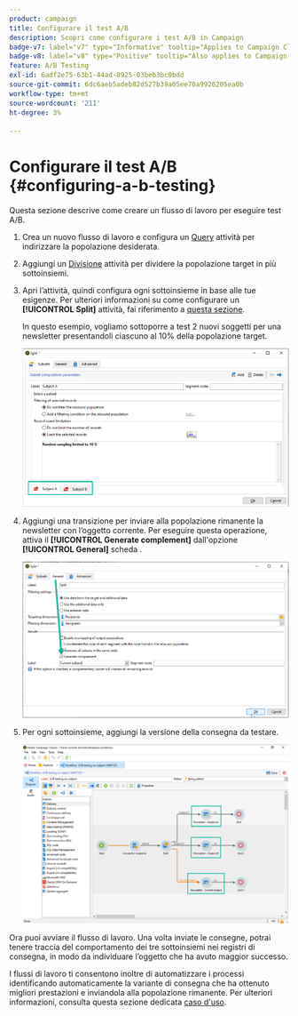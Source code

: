 ```yaml
---
product: campaign
title: Configurare il test A/B
description: Scopri come configurare i test A/B in Campaign
badge-v7: label="v7" type="Informative" tooltip="Applies to Campaign Classic v7"
badge-v8: label="v8" type="Positive" tooltip="Also applies to Campaign v8"
feature: A/B Testing
exl-id: 6adf2e75-63b1-44ad-8925-03beb3bc0bdd
source-git-commit: 6dc6aeb5adeb82d527b39a05ee70a9926205ea0b
workflow-type: tm+mt
source-wordcount: '211'
ht-degree: 3%

---
```


# Configurare il test A/B {#configuring-a-b-testing}



Questa sezione descrive come creare un flusso di lavoro per eseguire test A/B.

1. Crea un nuovo flusso di lavoro e configura un [Query](../../workflow/using/query.md) attività per indirizzare la popolazione desiderata.

1. Aggiungi un [Divisione](../../workflow/using/split.md) attività per dividere la popolazione target in più sottoinsiemi.

1. Apri l’attività, quindi configura ogni sottoinsieme in base alle tue esigenze. Per ulteriori informazioni su come configurare un **[!UICONTROL Split]** attività, fai riferimento a [questa sezione](../../workflow/using/split.md).

   In questo esempio, vogliamo sottoporre a test 2 nuovi soggetti per una newsletter presentandoli ciascuno al 10% della popolazione target.

   ![](assets/ab-testing-split.png)

1. Aggiungi una transizione per inviare alla popolazione rimanente la newsletter con l’oggetto corrente. Per eseguire questa operazione, attiva il **[!UICONTROL Generate complement]** dall&#39;opzione **[!UICONTROL General]** scheda .

   ![](assets/ab-testing-complement.png)

1. Per ogni sottoinsieme, aggiungi la versione della consegna da testare.

   ![](assets/ab-testing-delivery.png)

Ora puoi avviare il flusso di lavoro. Una volta inviate le consegne, potrai tenere traccia del comportamento dei tre sottoinsiemi nei registri di consegna, in modo da individuare l’oggetto che ha avuto maggior successo.

I flussi di lavoro ti consentono inoltre di automatizzare i processi identificando automaticamente la variante di consegna che ha ottenuto migliori prestazioni e inviandola alla popolazione rimanente. Per ulteriori informazioni, consulta questa sezione dedicata [caso d&#39;uso](a-b-testing-use-case.md).
